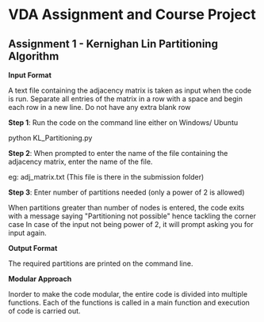 # VDA Assignment and Course Project
## Assignment 1 - Kernighan Lin Partitioning Algorithm

**Input Format**

A text file containing the adjacency matrix is taken as input when the code is run.
Separate all entries of the matrix in a row with a space and begin each row in a new line. 
Do not have any extra blank row

**Step 1**: Run the code on the command line either on Windows/ Ubuntu

python KL_Partitioning.py

**Step 2**: When prompted to enter the name of the file containing the adjacency matrix, enter the name of the file.

eg: adj_matrix.txt (This file is there in the submission folder)

**Step 3**: Enter number of partitions needed (only a power of 2 is allowed)

When partitions greater than number of nodes is entered, the code exits with a message saying "Partitioning not possible" hence tackling the corner case
In case of the input not being power of 2, it will prompt asking you for input again.

**Output Format**

The required partitions are printed on the command line.

**Modular Approach**

Inorder to make the code modular, the entire code is divided into multiple functions.
Each of the functions is called in a main function and execution of code is carried out.

